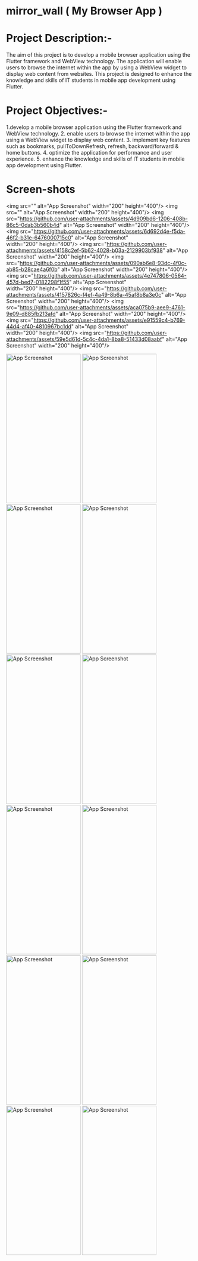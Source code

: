 # mirror_wall ( My Browser App )

# Project Description:-
The aim of this project is to develop a mobile browser application using the Flutter framework
and WebView technology. The application will enable users to browse the internet within the app
by using a WebView widget to display web content from websites. This project is designed to
enhance the knowledge and skills of IT students in mobile app development using Flutter.
# Project Objectives:-
1.develop a mobile browser application using the Flutter framework and WebView
technology.
2. enable users to browse the internet within the app using a WebView widget to display web
content.
3. implement key features such as bookmarks, pullToDownRefresh, refresh, backward/forward
& home buttons.
4. optimize the application for performance and user experience.
5. enhance the knowledge and skills of IT students in mobile app development using Flutter.
# Screen-shots


<img src="" alt="App Screenshot" width="200" height="400"/>
<img src="" alt="App Screenshot" width="200" height="400"/>
<img src="https://github.com/user-attachments/assets/4d909bd6-1206-408b-86c5-0dab3b560b4d" alt="App Screenshot" width="200" height="400"/>
<img src="https://github.com/user-attachments/assets/6d692d4e-f5da-46f2-b31e-6476000715c0" alt="App Screenshot" width="200" height="400"/>
<img src="https://github.com/user-attachments/assets/4158c2ef-5b62-4028-b03a-2129903bf938" alt="App Screenshot" width="200" height="400"/>
<img src="https://github.com/user-attachments/assets/090ab6e8-93dc-4f0c-ab85-b28cae4a6f0b" alt="App Screenshot" width="200" height="400"/>
<img src="https://github.com/user-attachments/assets/4e747806-0564-457d-bed7-0182298f1f55" alt="App Screenshot" width="200" height="400"/>
<img src="https://github.com/user-attachments/assets/4157826c-f4ef-4a49-8b6a-45af8b8a3e0c" alt="App Screenshot" width="200" height="400"/>
<img src="https://github.com/user-attachments/assets/aca075b9-aee9-4761-9e09-d885fb213afd" alt="App Screenshot" width="200" height="400"/>
<img src="https://github.com/user-attachments/assets/e91559c4-b769-44d4-af40-4810967bc1dd" alt="App Screenshot" width="200" height="400"/>
<img src="https://github.com/user-attachments/assets/59e5d61d-5c4c-4da1-8ba8-51433d08aabf" alt="App Screenshot" width="200" height="400"/>


<img src="https://github.com/user-attachments/assets/09ad3c3c-c79d-45e7-a1ba-b367501a67f0" alt="App Screenshot" width="200" height="400"/>
<img src="https://github.com/user-attachments/assets/b8afe3ad-fcde-44ce-9bae-ed8552c02ee8" alt="App Screenshot" width="200" height="400"/>
<img src="https://github.com/user-attachments/assets/92cfe710-8ab6-43e5-bbc6-8128d8c8c224" alt="App Screenshot" width="200" height="400"/>
<img src="https://github.com/user-attachments/assets/09ad3c3c-c79d-45e7-a1ba-b367501a67f0" alt="App Screenshot" width="200" height="400"/>
<img src="https://github.com/user-attachments/assets/09ad3c3c-c79d-45e7-a1ba-b367501a67f0" alt="App Screenshot" width="200" height="400"/>
<img src="https://github.com/user-attachments/assets/09ad3c3c-c79d-45e7-a1ba-b367501a67f0" alt="App Screenshot" width="200" height="400"/>
<img src="https://github.com/user-attachments/assets/09ad3c3c-c79d-45e7-a1ba-b367501a67f0" alt="App Screenshot" width="200" height="400"/>
<img src="https://github.com/user-attachments/assets/09ad3c3c-c79d-45e7-a1ba-b367501a67f0" alt="App Screenshot" width="200" height="400"/>
<img src="https://github.com/user-attachments/assets/09ad3c3c-c79d-45e7-a1ba-b367501a67f0" alt="App Screenshot" width="200" height="400"/>
<img src="https://github.com/user-attachments/assets/09ad3c3c-c79d-45e7-a1ba-b367501a67f0" alt="App Screenshot" width="200" height="400"/>
<img src="https://github.com/user-attachments/assets/09ad3c3c-c79d-45e7-a1ba-b367501a67f0" alt="App Screenshot" width="200" height="400"/>
<img src="https://github.com/user-attachments/assets/09ad3c3c-c79d-45e7-a1ba-b367501a67f0" alt="App Screenshot" width="200" height="400"/>









